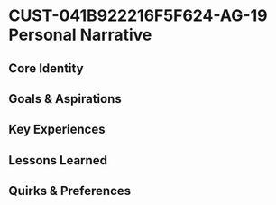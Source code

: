 # CUST-041B922216F5F624-AG-19 Personal Narrative

## Core Identity

## Goals & Aspirations

## Key Experiences

## Lessons Learned

## Quirks & Preferences

